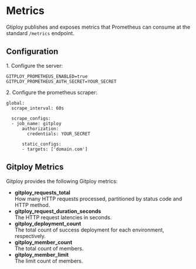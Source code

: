 # Metrics

Gtiploy publishes and exposes metrics that Prometheus can consume at the standard `/metrics` endpoint. 

## Configuration

1\. Configure the server:

```
GITPLOY_PROMETHEUS_ENABLED=true
GITPLOY_PROMETHEUS_AUTH_SECRET=YOUR_SECRET
```

2\. Configure the prometheus scraper:

```
global:
  scrape_interval: 60s

  scrape_configs:
  - job_name: gitploy
      authorization:
        credentials: YOUR_SECRET

      static_configs:
      - targets: ['domain.com']
```

## Gitploy Metrics

Gitploy provides the following Gitploy metrics:

* **gitploy_requests_total** <br/> How many HTTP requests processed, partitioned by status code and HTTP method.
* **gitploy_request_duration_seconds**<br/> The HTTP request latencies in seconds.
* **gitploy_deployment_count**<br/> The total count of success deployment for each environment, respectively.
* **gitploy_member_count**<br/> The total count of members.
* **gitploy_member_limit**<br/> The limit count of members.